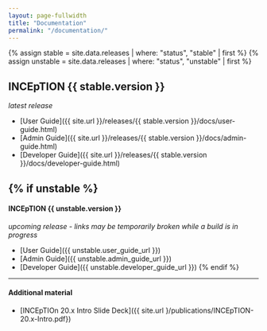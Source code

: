 ```yaml
---
layout: page-fullwidth
title: "Documentation"
permalink: "/documentation/"
---
```


{% assign stable = site.data.releases | where: "status", "stable" | first %}
{% assign unstable = site.data.releases | where: "status", "unstable" | first %}

## INCEpTION {{ stable.version }}
_latest release_

* [User Guide]({{ site.url }}/releases/{{ stable.version }}/docs/user-guide.html)
* [Admin Guide]({{ site.url }}/releases/{{ stable.version }}/docs/admin-guide.html)
* [Developer Guide]({{ site.url }}/releases/{{ stable.version }}/docs/developer-guide.html)

{% if unstable %}
----

#### INCEpTION {{ unstable.version }}
_upcoming release - links may be temporarily broken while a build is in progress_

* [User Guide]({{ unstable.user_guide_url }})
* [Admin Guide]({{ unstable.admin_guide_url }})
* [Developer Guide]({{ unstable.developer_guide_url }})
{% endif %}

----

#### Additional material

* [INCEpTIOn 20.x Intro Slide Deck]({{ site.url }/publications/INCEpTION-20.x-Intro.pdf})
